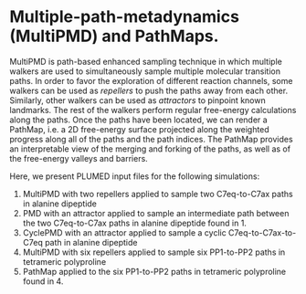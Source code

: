 # Multiple-path-metadynamics (MultiPMD) and PathMaps.

MultiPMD is path-based enhanced sampling technique in which multiple walkers are used to simultaneously sample multiple molecular transition paths. In order to favor the exploration of different reaction channels, some walkers can be used as _repellers_ to push the paths away from each other. Similarly, other walkers can be used as _attractors_ to pinpoint known landmarks. The rest of the walkers perform regular free-energy calculations along the paths. Once the paths have been located, we can render a PathMap, i.e. a 2D free-energy surface projected along the weighted progress along all of the paths and the path indices. The PathMap provides an interpretable view of the merging and forking of the paths, as well as of the free-energy valleys and barriers. 

Here, we present PLUMED input files for the following simulations:

1. MultiPMD with two repellers applied to sample two C7eq-to-C7ax paths in alanine dipeptide
2. PMD with an attractor applied to sample an intermediate path between the two C7eq-to-C7ax paths in alanine dipeptide found in 1.
3. CyclePMD with an attractor applied to sample a cyclic C7eq-to-C7ax-to-C7eq path in alanine dipeptide
4. MultiPMD with six repellers applied to sample six PP1-to-PP2 paths in tetrameric polyproline
5. PathMap applied to the six PP1-to-PP2 paths in tetrameric polyproline found in 4.
